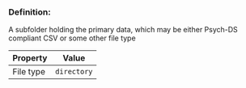 ### Definition:

A subfolder holding the primary data, which may be either Psych-DS compliant CSV or some other file type

| Property | Value |
|----------|--------|
| File type | `directory` |
